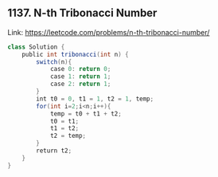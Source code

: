 ## 1137. N-th Tribonacci Number
Link: https://leetcode.com/problems/n-th-tribonacci-number/

```java
class Solution {
    public int tribonacci(int n) {
        switch(n){
            case 0: return 0;
            case 1: return 1;
            case 2: return 1;
        }
        int t0 = 0, t1 = 1, t2 = 1, temp;
        for(int i=2;i<n;i++){
            temp = t0 + t1 + t2;
            t0 = t1;
            t1 = t2;
            t2 = temp;
        }
        return t2;
    }
}
```
